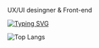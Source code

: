 UX/UI desingner & Front-end

[![Typing SVG](https://readme-typing-svg.demolab.com?font=Fira+Code&weight=600&size=25&pause=1000&color=180707&width=435&lines=Hi;My+Name+is+taeseong+An;My+job+is+front-end)](https://git.io/typing-svg)


![Top Langs](https://github-readme-stats.vercel.app/api/top-langs/?username={chinred})
